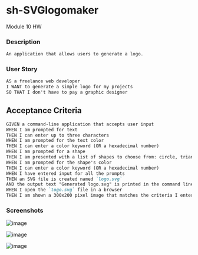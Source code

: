 # sh-SVGlogomaker
Module 10 HW

### Description

```md
An application that allows users to generate a logo.
 ```

### User Story

```md
AS a freelance web developer
I WANT to generate a simple logo for my projects
SO THAT I don't have to pay a graphic designer
```

## Acceptance Criteria

```md
GIVEN a command-line application that accepts user input
WHEN I am prompted for text
THEN I can enter up to three characters
WHEN I am prompted for the text color
THEN I can enter a color keyword (OR a hexadecimal number)
WHEN I am prompted for a shape
THEN I am presented with a list of shapes to choose from: circle, triangle, and square
WHEN I am prompted for the shape's color
THEN I can enter a color keyword (OR a hexadecimal number)
WHEN I have entered input for all the prompts
THEN an SVG file is created named `logo.svg`
AND the output text "Generated logo.svg" is printed in the command line
WHEN I open the `logo.svg` file in a browser
THEN I am shown a 300x200 pixel image that matches the criteria I entered
```

### Screenshots

![image](https://github.com/shumaela/sh-SVGlogomaker/assets/147661185/c383113e-707b-44c3-92a1-2e6f62abfcf1)

![image](https://github.com/shumaela/sh-SVGlogomaker/assets/147661185/0137442b-89f1-453a-b868-5e5063cee29e)

![image](https://github.com/shumaela/sh-SVGlogomaker/assets/147661185/a2096741-ba12-4b2e-94f6-1f9e1e550986)